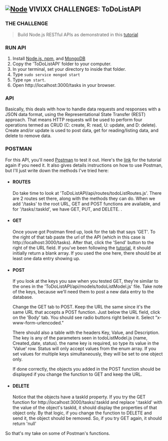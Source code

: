 ## **[![Node](https://user-images.githubusercontent.com/29721601/30945950-b292557c-a433-11e7-9f37-b8de61264bf9.png "Node")](https://nodejs.org/en/) VIVIXX CHALLENGES: ToDoListAPI**

### THE CHALLENGE
> Build Node.js RESTful APIs as demonstrated in this [tutorial](https://www.codementor.io/olatundegaruba/nodejs-restful-apis-in-10-minutes-q0sgsfhbd)

### RUN API
1. Install [Node.js, npm](https://docs.npmjs.com/getting-started/installing-node), and [MongoDB](https://docs.mongodb.com/manual/installation/)
2. Copy the 'ToDoListAPI' folder to your computer.
3. In your terminal, set your directory to inside that folder.
4. Type `sudo service mongod start`
5. Type `npm start`.
6. Open http://localhost:3000/tasks in your browser.

### API
Basically, this deals with how to handle data requests and responses with a JSON data format, using the Representational State Transfer (REST) approach. That means HTTP requests will be used to perform four operations termed as CRUD (C: create, R: read, U: update, and D: delete). Create and/or update is used to post data, get for reading/listing data, and delete to remove data.

### POSTMAN
For this API, you'll need [Postman](https://www.getpostman.com/) to test it out. Here's the [link](https://www.codementor.io/olatundegaruba/nodejs-restful-apis-in-10-minutes-q0sgsfhbd) for the tutorial again if you need it. It also gives details instructions on how to use Postman, but I'll just write down the methods I've tried here:

- #### ROUTES
    Do take time to look at 'ToDoListAPI/api/routes/todoListRoutes.js'. There are 2 routes set there, along with the methods they can do. When we add '/tasks' to the root URL, GET and POST functions are available, and for '/tasks/:taskId', we have GET, PUT, and DELETE.
.
- #### GET
    Once youve got Postman fired up, look for the tab that says 'GET'. To the right of that tab paste the url of the API (which in this case is http://localhost:3000/tasks). After that, click the 'Send' button to the right of the URL field. If you've been following the [tutorial](https://www.codementor.io/olatundegaruba/nodejs-restful-apis-in-10-minutes-q0sgsfhbd), it should initially return a blank array. If you used the one here, there should be at least one data entry showing up.

- #### POST
    If you look at the keys you saw when you tested GET, they're similar to the ones in the 'ToDoListAPI/api/models/todoListModel.js' file. Take note of the keys, because we'll need them to post a new data entry to the database.

    Change the GET tab to POST. Keep the URL the same since it's the same URL that accepts a POST function. Just below the URL field, click on the 'Body' tab. You should see radio buttons right below it. Select “x-www-form-urlencoded.”

    There should also a table with the headers Key, Value, and Description. The key is any of the parameters seen in todoListModel.js (name, Created_date, status). the name key is required, so type its value in the 'Value' row. Status will only accept values from the enum array. If you set values for multiple keys simultaneously, they will be set to one object only.

    If done correctly, the objects you added in the POST function should be displayed if you change the function to GET and keep the URL.

- #### DELETE
    Notice that the objects have a taskId property. If you try the GET function for http://localhost:3000/tasks/:taskId and replace ':taskId' with the value of the object's taskId, it should display the properties of that object only. By that logic, if you change the function to DELETE and send it, the object should be removed. So, if you try GET again, it should return 'null'

So that's my take on some of Postman's functions.
